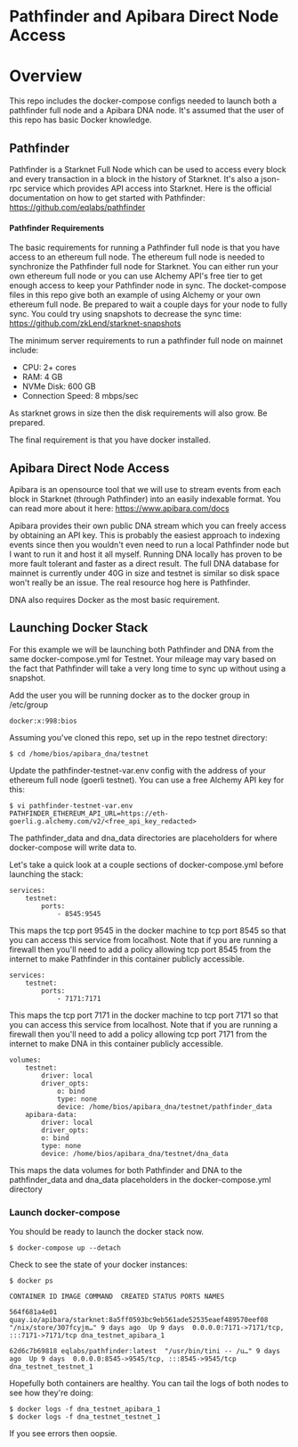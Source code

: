 
# Pathfinder and Apibara Direct Node Access
# Overview
This repo includes the docker-compose configs needed to launch both a pathfinder full node and a Apibara DNA node. It's assumed that the user of this repo has basic Docker knowledge.

## Pathfinder
Pathfinder is a Starknet Full Node which can be used to access every block and every transaction in a block in the history of Starknet. It's also a json-rpc service which provides API access into Starknet. Here is the official documentation on how to get started with Pathfinder: https://github.com/eqlabs/pathfinder
#### Pathfinder Requirements
The basic requirements for running a Pathfinder full node is that you have access to an ethereum full node. The ethereum full node is needed to synchronize the Pathfinder full node for Starknet. You can either run your own ethereum full node or you can use Alchemy API's free tier to get enough access to keep your Pathfinder node in sync. The docket-compose files in this repo give both an example of using Alchemy or your own ethereum full node. Be prepared to wait a couple days for your node to fully sync. You could try using snapshots to decrease the sync time: https://github.com/zkLend/starknet-snapshots

The minimum server requirements to run a pathfinder full node on mainnet include:
-   CPU: 2+ cores
-   RAM: 4 GB
-   NVMe Disk: 600 GB
-   Connection Speed: 8 mbps/sec

As starknet grows in size then the disk requirements will also grow. Be prepared.

The final requirement is that you have docker installed.

## Apibara Direct Node Access
Apibara is an opensource tool that we will use to stream events from each block in Starknet (through Pathfinder) into an easily indexable format. You can read more about it here: https://www.apibara.com/docs

Apibara provides their own public DNA stream which you can freely access by obtaining an API key. This is probably the easiest approach to indexing events since then you wouldn't even need to run a local Pathfinder node but I want to run it and host it all myself. Running DNA locally has proven to be more fault tolerant and faster as a direct result. The full DNA database for mainnet is currently under 40G in size and testnet is similar so disk space won't really be an issue. The real resource hog here is Pathfinder.

DNA also requires Docker as the most basic requirement. 

## Launching Docker Stack
For this example we will be launching both Pathfinder and DNA from the same docker-compose.yml for Testnet. Your mileage may vary based on the fact that Pathfinder will take a very long time to sync up without using a snapshot.

Add the user you will be running docker as to the docker group in /etc/group
~~~
docker:x:998:bios
~~~
Assuming you've cloned this repo, set up in the repo testnet directory:
~~~
$ cd /home/bios/apibara_dna/testnet
~~~
Update the pathfinder-testnet-var.env config with the address of your ethereum full node (goerli testnet). You can use a free Alchemy API key for this:
~~~
$ vi pathfinder-testnet-var.env
PATHFINDER_ETHEREUM_API_URL=https://eth-goerli.g.alchemy.com/v2/<free_api_key_redacted>
~~~
The pathfinder_data and dna_data directories are placeholders for where docker-compose will write data to.

Let's take a quick look at a couple sections of docker-compose.yml before launching the stack:
~~~
services:
	testnet:
		ports:
			- 8545:9545
~~~
This maps the tcp port 9545 in the docker machine to tcp port 8545 so that you can access this service from localhost. Note that if you are running a firewall then you'll need to add a policy allowing tcp port 8545 from the internet to make Pathfinder in this container publicly accessible.

~~~
services:
	testnet:
		ports:
			- 7171:7171
~~~
This maps the tcp port 7171 in the docker machine to tcp port 7171 so that you can access this service from localhost. Note that if you are running a firewall then you'll need to add a policy allowing tcp port 7171 from the internet to make DNA in this container publicly accessible.

~~~
volumes:
	testnet:
		driver: local
		driver_opts:
			o: bind
			type: none
			device: /home/bios/apibara_dna/testnet/pathfinder_data
	apibara-data:
		driver: local
		driver_opts:
		o: bind
		type: none
		device: /home/bios/apibara_dna/testnet/dna_data
~~~
This maps the data volumes for both Pathfinder and DNA to the pathfinder_data and dna_data placeholders in the docker-compose.yml directory

### Launch docker-compose
You should be ready to launch the docker stack now.
~~~
$ docker-compose up --detach
~~~
Check to see the state of your docker instances:
~~~
$ docker ps

CONTAINER ID IMAGE COMMAND  CREATED STATUS PORTS NAMES

564f681a4e01 quay.io/apibara/starknet:8a5ff0593bc9eb561ade52535eaef489570eef08 "/nix/store/307fcyjm…" 9 days ago  Up 9 days  0.0.0.0:7171->7171/tcp, :::7171->7171/tcp dna_testnet_apibara_1

62d6c7b69818 eqlabs/pathfinder:latest  "/usr/bin/tini -- /u…" 9 days ago  Up 9 days  0.0.0.0:8545->9545/tcp, :::8545->9545/tcp dna_testnet_testnet_1
~~~
Hopefully both containers are healthy. You can tail the logs of both nodes to see how they're doing:
~~~
$ docker logs -f dna_testnet_apibara_1
$ docker logs -f dna_testnet_testnet_1
~~~
If you see errors then oopsie.
